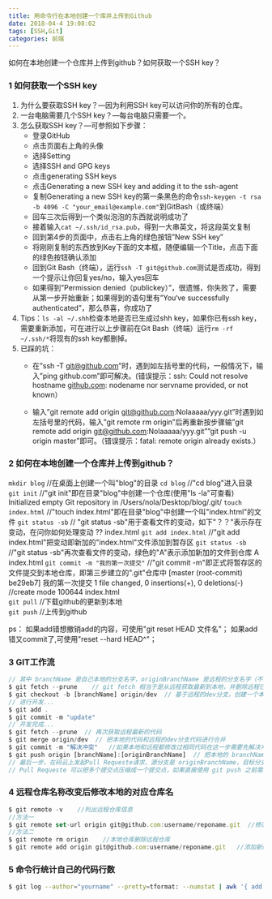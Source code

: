 ```yaml
---
title: 用命令行在本地创建一个库并上传到Github
date: 2018-04-4 19:08:02
tags: [SSH,Git]
categories: 前端
---
```


如何在本地创建一个仓库并上传到github？如何获取一个SSH key？
<escape><!-- more --></escape>

### 1  如何获取一个SSH key
1.  为什么要获取SSH key？—因为利用SSH key可以访问你的所有的仓库。
2. 一台电脑需要几个SSH key？—每台电脑只需要一个。
3. 怎么获取SSH key？—可参照如下步骤：
	* 登录GitHub 
	* 点击页面右上角的头像 
	* 选择Setting 
	* 选择SSH and GPG keys 
	* 点击generating SSH keys 
	* 点击Generating a new SSH key and adding it to the ssh-agent
	* 复制Generating a new SSH key的第一条黑色的命令`ssh-keygen -t rsa -b 4096 -C "your_email@example.com"`到GitBash（或终端） 
	* 回车三次后得到一个类似泡泡的东西就说明成功了 
	* 接着输入`cat ~/.ssh/id_rsa.pub`，得到一大串英文，将这段英文复制 
	* 回到第4步的页面中，点击右上角的绿色按钮”New SSH key”
	* 将刚刚复制的东西放到Key下面的文本框，随便编辑一个Title，点击下面的绿色按钮确认添加 
	* 回到Git Bash（终端），运行`ssh -T git@github.com`测试是否成功，得到一个提示让你回复yes/no，输入yes回车 
	* 如果得到”Permission denied（publickey）”，很遗憾，你失败了，需要从第一步开始重新；如果得到的语句里有”You‘ve successfully authenticated”，那么恭喜，你成功了
4. Tips：`ls -al ~/.shh`检查本地是否已生成过shh key，如果你已有ssh key，需要重新添加，可在进行以上步骤前在Git Bash（终端）运行`rm -rf ~/.ssh/*`将现有的ssh key都删掉。
5. 已踩的坑： 
	* 在”ssh -T git@github.com”时，遇到如左括号里的代码，一般情况下，输入”ping github.com”即可解决。(错误提示：ssh: Could not resolve hostname [github.com](http://github.com): nodename nor servname provided, or not known） 
	
	* 输入”git remote add origin git@github.com:Nolaaaaa/yyy.git”时遇到如左括号里的代码，输入”git remote rm origin”后再重新按步骤输”git remote add origin git@github.com:Nolaaaaa/yyy.git””git push -u origin master”即可。（错误提示：fatal: remote origin already exists.）

### 2  如何在本地创建一个仓库并上传到github？
`mkdir blog`       //在桌面上创建一个叫"blog"的目录 
`cd blog`      //"cd blog"进入目录 
`git init`       //"git init"即在目录"blog"中创建一个仓库(使用"ls -la"可查看)
Initialized empty Git repository in /Users/nola/Desktop/blog/.git/
`touch index.html`       //"touch index.html"即在目录"blog"中创建一个叫"index.html"的文件
`git status -sb`      // "git status -sb"用于查看文件的变动，如下"？？"表示存在变动，在问你如何处理变动
?? index.html
`git add index.html`     //"git add index.html"把变动即新加的"index.html"文件添加到暂存区
`git status -sb`       //"git status -sb"再次查看文件的变动，绿色的"A"表示添加新加的文件到仓库
A  index.html
`git commit -m "我的第一次提交"`     //"git commit -m"即正式将暂存区的文件提交到本地仓库，即第三步建立的".git"仓库中
\[master (root-commit) be29eb7\] 我的第一次提交
1 file changed, 0 insertions(+), 0 deletions(-)
//create mode 100644 index.html  
`git pull`      //下载github的更新到本地  
`git push`      //上传到github

ps：
如果add错想撤销add的内容，可使用"git reset HEAD 文件名"；
如果add错又commit了,可使用"reset --hard HEAD^"；

### 3 GIT工作流
```javascript
// 其中 branchName 是自己本地的分支名字，originBranchName 是远程的分支名字（不能设置为 master/dev ，会覆盖掉远程的代码）
$ git fetch --prune    // git fetch 相当于是从远程获取最新到本地，并删除远程已经不存在的分支，不会自动merge
$ git checkout -b [branchName] origin/dev  // 基于远程的dev分支，创建一个本地分支
// 进行开发...
$ git add . 
$ git commit -m "update"
// 开发完成...
$ git fetch --prune  // 再次获取远程最新的代码
$ git merge origin/dev  // 把本地的代码和远程的dev分支代码进行合并
$ git commit -m "解决冲突"   //如果本地和远程都修改过相同代码在这一步需要先解决冲
$ git push origin [branchName]:[originBranchName]  // 把本地的 branchName 推送到远程的 originBranchName 分支上
// 最后一步，在码云上发起Pull Requeste请求，源分支是 originBranchName，目标分支是 dev
// Pull Requeste 可以把多个提交点压缩成一个提交点，如果直接使用 git push 之前需要使用 git rebase 能把多个提交点压缩成一个
```

### 4  远程仓库名称改变后修改本地的对应仓库名
```javascript
$ git remote -v    //列出远程仓库信息
//方法一
$ git remote set-url origin git@github.com:username/reponame.git  //修改远程仓库对应网址
//方法二
$ git remote rm origin    //本地仓库删除远程仓库
$ git remote add origin git@github.com:username/reponame.git   //添加新的远程仓库
```

### 5 命令行统计自己的代码行数
```bash
$ git log --author="yourname" --pretty=tformat: --numstat | awk '{ add += $1; subs += $2; loc += $1 - $2 } END { printf "added lines: %s, removed lines: %s, total lines: %s\n", add, subs, loc }' -
```